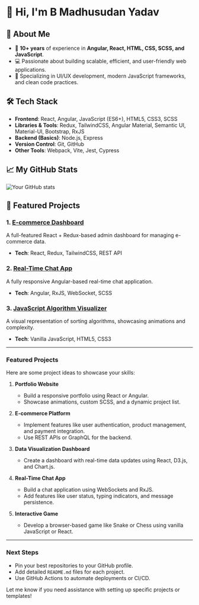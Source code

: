# 👋 Hi, I'm B Madhusudan Yadav

## 🚀 About Me
- 🌟 **10+ years** of experience in **Angular, React, HTML, CSS, SCSS, and JavaScript**.
- 💻 Passionate about building scalable, efficient, and user-friendly web applications.
- 🎯 Specializing in UI/UX development, modern JavaScript frameworks, and clean code practices.

## 🛠️ Tech Stack
- **Frontend**: React, Angular, JavaScript (ES6+), HTML5, CSS3, SCSS
- **Libraries & Tools**: Redux, TailwindCSS, Angular Material, Semantic UI, Material-UI, Bootstrap, RxJS
- **Backend (Basics)**: Node.js, Express
- **Version Control**: Git, GitHub
- **Other Tools**: Webpack, Vite, Jest, Cypress

## 📈 My GitHub Stats
![Your GitHub stats](https://github-readme-stats.vercel.app/api?username=msy979&show_icons=true&theme=radical)

## 🌟 Featured Projects
### 1. [E-commerce Dashboard](https://github.com/msy979/e-commerce-dashboard)
A full-featured React + Redux-based admin dashboard for managing e-commerce data.
- **Tech**: React, Redux, TailwindCSS, REST API

### 2. [Real-Time Chat App](https://github.com/msy979/real-time-chat)
A fully responsive Angular-based real-time chat application.
- **Tech**: Angular, RxJS, WebSocket, SCSS

### 3. [JavaScript Algorithm Visualizer](https://github.com/msy979/js-algo-visualizer)
A visual representation of sorting algorithms, showcasing animations and complexity.
- **Tech**: Vanilla JavaScript, HTML5, CSS3

---

### Featured Projects
Here are some project ideas to showcase your skills:

1. **Portfolio Website**  
   - Build a responsive portfolio using React or Angular.
   - Showcase animations, custom SCSS, and a dynamic project list.

2. **E-commerce Platform**  
   - Implement features like user authentication, product management, and payment integration.
   - Use REST APIs or GraphQL for the backend.

3. **Data Visualization Dashboard**  
   - Create a dashboard with real-time data updates using React, D3.js, and Chart.js.

4. **Real-Time Chat App**  
   - Build a chat application using WebSockets and RxJS.
   - Add features like user status, typing indicators, and message persistence.

5. **Interactive Game**  
   - Develop a browser-based game like Snake or Chess using vanilla JavaScript or React.

---

### Next Steps
- Pin your best repositories to your GitHub profile.
- Add detailed `README.md` files for each project.
- Use GitHub Actions to automate deployments or CI/CD.

Let me know if you need assistance with setting up specific projects or templates!
